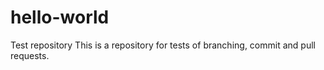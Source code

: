 # hello-world
Test repository
This is a repository for tests of branching, commit and pull requests.
